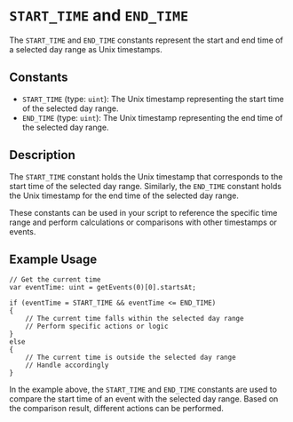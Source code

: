 # `START_TIME` and `END_TIME`

The `START_TIME` and `END_TIME` constants represent the start and end time of a selected day range as Unix timestamps.

## Constants

- `START_TIME` (type: `uint`): The Unix timestamp representing the start time of the selected day range.
- `END_TIME` (type: `uint`): The Unix timestamp representing the end time of the selected day range.

## Description

The `START_TIME` constant holds the Unix timestamp that corresponds to the start time of the selected day range. Similarly, the `END_TIME` constant holds the Unix timestamp for the end time of the selected day range.

These constants can be used in your script to reference the specific time range and perform calculations or comparisons with other timestamps or events.

## Example Usage

```grimoire
// Get the current time
var eventTime: uint = getEvents(0)[0].startsAt;

if (eventTime = START_TIME && eventTime <= END_TIME)
{
    // The current time falls within the selected day range
    // Perform specific actions or logic
}
else
{
    // The current time is outside the selected day range
    // Handle accordingly
}
```

In the example above, the `START_TIME` and `END_TIME` constants are used to compare the start time of an event with the selected day range. Based on the comparison result, different actions can be performed.
